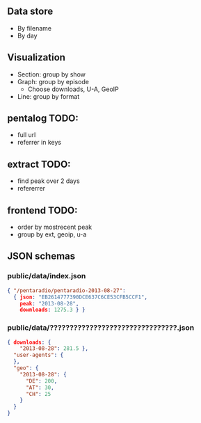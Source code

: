 ## Data store

* By filename
* By day

## Visualization

* Section: group by show
* Graph: group by episode
  * Choose downloads, U-A, GeoIP
* Line: group by format

## pentalog TODO:
* full url
* referrer in keys

## extract TODO:
* find peak over 2 days
* refererrer

## frontend TODO:
* order by mostrecent peak
* group by ext, geoip, u-a


## JSON schemas

### public/data/index.json

```json
{ "/pentaradio/pentaradio-2013-08-27":
  { json: "EB2614777390DCE637C6CE53CFB5CCF1",
    peak: "2013-08-28",
	downloads: 1275.3 } }
```

### public/data/????????????????????????????????.json

```json
{ downloads: {
    "2013-08-28": 281.5 },
  "user-agents": {
  },
  "geo": {
    "2013-08-28": {
	  "DE": 200,
	  "AT": 30,
	  "CH": 25
	}
  }
}
```
